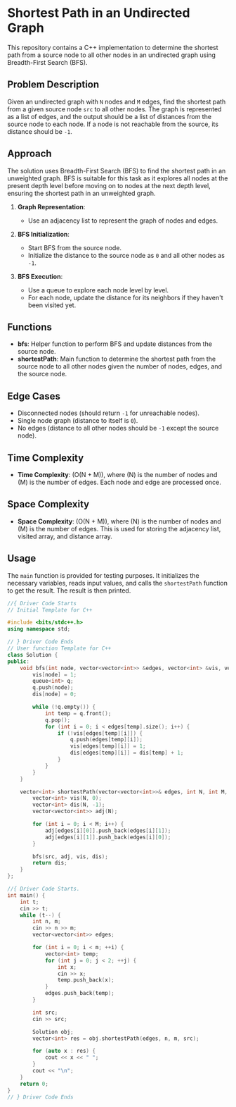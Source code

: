 # Shortest Path in an Undirected Graph

This repository contains a C++ implementation to determine the shortest path from a source node to all other nodes in an undirected graph using Breadth-First Search (BFS).

## Problem Description

Given an undirected graph with `N` nodes and `M` edges, find the shortest path from a given source node `src` to all other nodes. The graph is represented as a list of edges, and the output should be a list of distances from the source node to each node. If a node is not reachable from the source, its distance should be `-1`.

## Approach

The solution uses Breadth-First Search (BFS) to find the shortest path in an unweighted graph. BFS is suitable for this task as it explores all nodes at the present depth level before moving on to nodes at the next depth level, ensuring the shortest path in an unweighted graph.

1. **Graph Representation**:
   - Use an adjacency list to represent the graph of nodes and edges.

2. **BFS Initialization**:
   - Start BFS from the source node.
   - Initialize the distance to the source node as `0` and all other nodes as `-1`.

3. **BFS Execution**:
   - Use a queue to explore each node level by level.
   - For each node, update the distance for its neighbors if they haven't been visited yet.

## Functions

- **bfs**: Helper function to perform BFS and update distances from the source node.
- **shortestPath**: Main function to determine the shortest path from the source node to all other nodes given the number of nodes, edges, and the source node.

## Edge Cases

- Disconnected nodes (should return `-1` for unreachable nodes).
- Single node graph (distance to itself is `0`).
- No edges (distance to all other nodes should be `-1` except the source node).

## Time Complexity

- **Time Complexity**: \(O(N + M)\), where \(N\) is the number of nodes and \(M\) is the number of edges. Each node and edge are processed once.

## Space Complexity

- **Space Complexity**: \(O(N + M)\), where \(N\) is the number of nodes and \(M\) is the number of edges. This is used for storing the adjacency list, visited array, and distance array.

## Usage

The `main` function is provided for testing purposes. It initializes the necessary variables, reads input values, and calls the `shortestPath` function to get the result. The result is then printed.

```cpp
//{ Driver Code Starts
// Initial Template for C++

#include <bits/stdc++.h>
using namespace std;

// } Driver Code Ends
// User function Template for C++
class Solution {
public:
    void bfs(int node, vector<vector<int>> &edges, vector<int> &vis, vector<int> &dis) {
        vis[node] = 1;
        queue<int> q;
        q.push(node);
        dis[node] = 0;

        while (!q.empty()) {
            int temp = q.front();
            q.pop();
            for (int i = 0; i < edges[temp].size(); i++) {
                if (!vis[edges[temp][i]]) {
                    q.push(edges[temp][i]);
                    vis[edges[temp][i]] = 1;
                    dis[edges[temp][i]] = dis[temp] + 1;
                }
            }
        }
    }

    vector<int> shortestPath(vector<vector<int>>& edges, int N, int M, int src) {
        vector<int> vis(N, 0);
        vector<int> dis(N, -1);
        vector<vector<int>> adj(N);

        for (int i = 0; i < M; i++) {
            adj[edges[i][0]].push_back(edges[i][1]);
            adj[edges[i][1]].push_back(edges[i][0]);
        }

        bfs(src, adj, vis, dis);
        return dis;
    }
};

//{ Driver Code Starts.
int main() {
    int t;
    cin >> t;
    while (t--) {
        int n, m; 
        cin >> n >> m;
        vector<vector<int>> edges;

        for (int i = 0; i < m; ++i) {
            vector<int> temp;
            for (int j = 0; j < 2; ++j) {
                int x; 
                cin >> x;
                temp.push_back(x);
            }
            edges.push_back(temp);
        }

        int src; 
        cin >> src;

        Solution obj;
        vector<int> res = obj.shortestPath(edges, n, m, src);

        for (auto x : res) {
            cout << x << " ";
        }
        cout << "\n";
    }
    return 0;
}
// } Driver Code Ends
